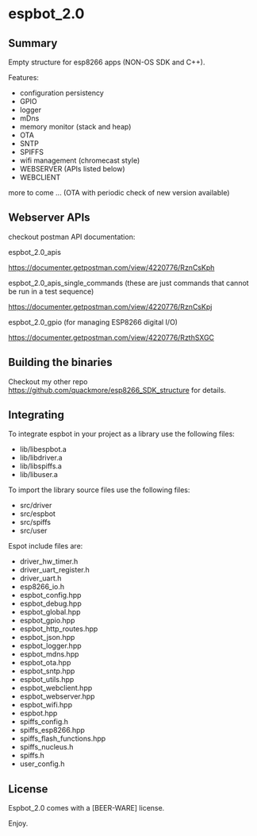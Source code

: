 # espbot_2.0

## Summary

Empty structure for esp8266 apps (NON-OS SDK and C++).

Features:

+ configuration persistency
+ GPIO
+ logger
+ mDns
+ memory monitor (stack and heap)
+ OTA
+ SNTP
+ SPIFFS
+ wifi management (chromecast style)
+ WEBSERVER (APIs listed below)
+ WEBCLIENT

more to come ... (OTA with periodic check of new version available)

## Webserver APIs

checkout postman API documentation:

espbot_2.0_apis

https://documenter.getpostman.com/view/4220776/RznCsKph

espbot_2.0_apis_single_commands
(these are just commands that cannot be run in a test sequence)

https://documenter.getpostman.com/view/4220776/RznCsKpj

espbot_2.0_gpio
(for managing ESP8266 digital I/O)

https://documenter.getpostman.com/view/4220776/RzthSXGC

## Building the binaries

Checkout my other repo https://github.com/quackmore/esp8266_SDK_structure for details.

## Integrating

To integrate espbot in your project as a library use the following files:

+ lib/libespbot.a
+ lib/libdriver.a
+ lib/libspiffs.a
+ lib/libuser.a

To import the library source files use the following files:

+ src/driver
+ src/espbot
+ src/spiffs
+ src/user

Espot include files are:

+ driver_hw_timer.h
+ driver_uart_register.h
+ driver_uart.h
+ esp8266_io.h
+ espbot_config.hpp
+ espbot_debug.hpp
+ espbot_global.hpp
+ espbot_gpio.hpp
+ espbot_http_routes.hpp
+ espbot_json.hpp
+ espbot_logger.hpp
+ espbot_mdns.hpp
+ espbot_ota.hpp
+ espbot_sntp.hpp
+ espbot_utils.hpp
+ espbot_webclient.hpp
+ espbot_webserver.hpp
+ espbot_wifi.hpp
+ espbot.hpp
+ spiffs_config.h
+ spiffs_esp8266.hpp
+ spiffs_flash_functions.hpp
+ spiffs_nucleus.h
+ spiffs.h
+ user_config.h

## License

Espbot_2.0 comes with a [BEER-WARE] license.

Enjoy.
